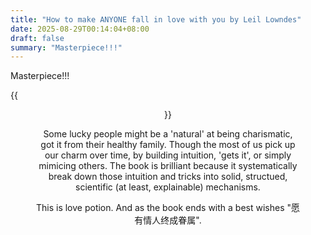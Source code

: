 ```yaml
---
title: "How to make ANYONE fall in love with you by Leil Lowndes"
date: 2025-08-29T00:14:04+08:00
draft: false
summary: "Masterpiece!!!"
---
```


Masterpiece!!!

{{<figure align="center" src="/wine/fall_in_love.jpeg" caption="OG version in English and CN translation version" width="100%">}}

Some lucky people might be a 'natural' at being charismatic, got it from their healthy family. Though the most of us pick up our charm over time, by building intuition, 'gets it', or simply mimicing others. The book is brilliant because it systematically break down those intuition and tricks into solid, structued, scientific (at least, explainable) mechanisms.

This is love potion. And as the book ends with a best wishes "愿有情人终成眷属".


